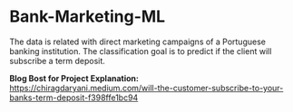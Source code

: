 # Bank-Marketing-ML
The data is related with direct marketing campaigns of a Portuguese banking institution. The classification goal is to predict if the client will subscribe a term deposit.

**Blog Bost for Project Explanation:**<br>
https://chiragdaryani.medium.com/will-the-customer-subscribe-to-your-banks-term-deposit-f398ffe1bc94
